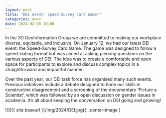 ```yaml
---
layout: post
title: "DEI event: Speed Survey Card Game!"
categories: news
date: 2024-02-08 10:00
---
```

In the 3D GeoInformation Group we are committed to making our workplace diverse, equitable, and inclusive. On January 12, we had our latest DEI event: the Speed-Survey Card Game. The game was designed to follow a speed-dating format but was aimed at asking piercing questions on the various aspects of DEI. The idea was to create a comfortable and open space for participants to explore and discuss complex topics in a straightforward and impactful manner.

Over the past year, our DEI task force has organised many such events. Previous initiatives include a debate designed to hone our skills in constructive disagreement and a screening of the documentary ‘Picture a Scientist’, which was followed by an open discussion on gender issues in academia. It’s all about keeping the conversation on DEI going and growing!

![]({{ site.baseurl }}/img/2024/DEI.jpg){: .center-image }
